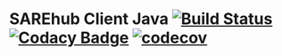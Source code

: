 # SAREhub Client Java  [![Build Status](https://travis-ci.org/SAREhub/ClientJava.svg?branch=master)](https://travis-ci.org/SAREhub/ClientJava)  [![Codacy Badge](https://api.codacy.com/project/badge/Grade/727314658f7648709a2d7b1e649de2ba)](https://www.codacy.com/app/mararok/ClientJava?utm_source=github.com&amp;utm_medium=referral&amp;utm_content=SAREhub/ClientJava&amp;utm_campaign=Badge_Grade) [![codecov](https://codecov.io/gh/SAREhub/ClientJava/branch/master/graph/badge.svg)](https://codecov.io/gh/SAREhub/ClientJava)

